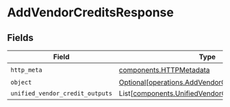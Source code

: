 # AddVendorCreditsResponse


## Fields

| Field                                                                                                        | Type                                                                                                         | Required                                                                                                     | Description                                                                                                  |
| ------------------------------------------------------------------------------------------------------------ | ------------------------------------------------------------------------------------------------------------ | ------------------------------------------------------------------------------------------------------------ | ------------------------------------------------------------------------------------------------------------ |
| `http_meta`                                                                                                  | [components.HTTPMetadata](../../models/components/httpmetadata.md)                                           | :heavy_check_mark:                                                                                           | N/A                                                                                                          |
| `object`                                                                                                     | [Optional[operations.AddVendorCreditsResponseBody]](../../models/operations/addvendorcreditsresponsebody.md) | :heavy_minus_sign:                                                                                           | N/A                                                                                                          |
| `unified_vendor_credit_outputs`                                                                              | List[[components.UnifiedVendorCreditOutput](../../models/components/unifiedvendorcreditoutput.md)]           | :heavy_minus_sign:                                                                                           | N/A                                                                                                          |